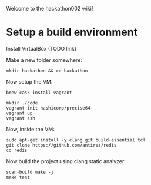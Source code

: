 Welcome to the hackathon002 wiki!

# Setup a build environment

Install VirtualBox (TODO link)

Make a new folder somewhere: 

    mkdir hackathon && cd hackathon

Now setup the VM:

    brew cask install vagrant

    mkdir ./code
    vagrant init hashicorp/precise64
    vagrant up
    vagrant ssh

Now, inside the VM:

    sudo apt-get install -y clang git build-essential tcl
    git clone https://github.com/antirez/redis
    cd redis

Now build the project using clang static analyzer:

    scan-build make -j
    make test


